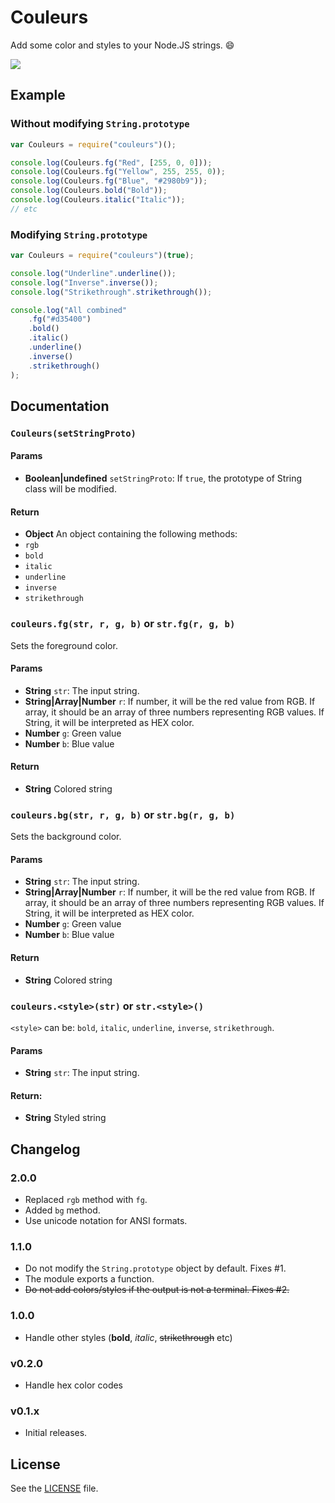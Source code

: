 Couleurs
========
Add some color and styles to your Node.JS strings. :smile:

![](http://i.imgur.com/M83wW95.png)

## Example

### Without modifying `String.prototype`

```js
var Couleurs = require("couleurs")();

console.log(Couleurs.fg("Red", [255, 0, 0]));
console.log(Couleurs.fg("Yellow", 255, 255, 0));
console.log(Couleurs.fg("Blue", "#2980b9"));
console.log(Couleurs.bold("Bold"));
console.log(Couleurs.italic("Italic"));
// etc
```

### Modifying `String.prototype`

```js
var Couleurs = require("couleurs")(true);

console.log("Underline".underline());
console.log("Inverse".inverse());
console.log("Strikethrough".strikethrough());

console.log("All combined"
    .fg("#d35400")
    .bold()
    .italic()
    .underline()
    .inverse()
    .strikethrough()
);
```

## Documentation

### `Couleurs(setStringProto)`

#### Params
- **Boolean|undefined** `setStringProto`: If `true`, the prototype of String class will be modified.

#### Return
- **Object** An object containing the following methods:
 - `rgb`
 - `bold`
 - `italic`
 - `underline`
 - `inverse`
 - `strikethrough`

### `couleurs.fg(str, r, g, b)` or `str.fg(r, g, b)`
Sets the foreground color.

#### Params
- **String** `str`: The input string.
- **String|Array|Number** `r`: If number, it will be the red value from RGB. If array, it should be an array of three numbers representing RGB values.
If String, it will be interpreted as HEX color.
- **Number** `g`: Green value
- **Number** `b`: Blue value

#### Return
- **String** Colored string

### `couleurs.bg(str, r, g, b)` or `str.bg(r, g, b)`
Sets the background color.

#### Params
- **String** `str`: The input string.
- **String|Array|Number** `r`: If number, it will be the red value from RGB. If array, it should be an array of three numbers representing RGB values.
If String, it will be interpreted as HEX color.
- **Number** `g`: Green value
- **Number** `b`: Blue value

#### Return
- **String** Colored string

### `couleurs.<style>(str)` or `str.<style>()`
`<style>` can be: `bold`, `italic`, `underline`, `inverse`, `strikethrough`.

#### Params
- **String** `str`: The input string.

#### Return:
* **String** Styled string

## Changelog

### 2.0.0
 - Replaced `rgb` method with `fg`.
 - Added `bg` method.
 - Use unicode notation for ANSI formats.

### 1.1.0
 - Do not modify the `String.prototype` object by default. Fixes #1.
 - The module exports a function.
 - ~~Do not add colors/styles if the output is not a terminal. Fixes #2.~~

### 1.0.0
 - Handle other styles (**bold**, *italic*, ~~strikethrough~~ etc)

### v0.2.0
 - Handle hex color codes

### v0.1.x
 - Initial releases.

## License
See the [LICENSE](/LICENSE) file.

